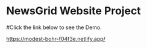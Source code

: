 # NewsGrid Website Project

#Click the link below to see the Demo.

https://modest-bohr-f04f3e.netlify.app/
